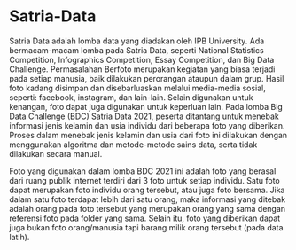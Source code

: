 # Satria-Data
Satria Data adalah lomba data yang diadakan oleh IPB University. Ada bermacam-macam lomba pada Satria Data, seperti National Statistics Competition, Infographics Competition, Essay Competition, dan Big Data Challenge.
Permasalahan
Berfoto merupakan kegiatan yang biasa terjadi pada setiap manusia, baik dilakukan perorangan ataupun dalam grup. Hasil foto kadang disimpan dan disebarluaskan melalui media-media sosial, seperti: facebook, instagram, dan lain-lain. Selain digunakan untuk kenangan, foto dapat juga digunakan untuk keperluan lain. Pada lomba Big Data Challenge (BDC) Satria Data 2021, peserta ditantang untuk menebak informasi jenis kelamin dan usia individu dari beberapa foto yang diberikan. Proses dalam menebak jenis kelamin dan usia dari foto ini dilakukan dengan menggunakan algoritma dan metode-metode sains data, serta tidak dilakukan secara manual.

Foto yang digunakan dalam lomba BDC 2021 ini adalah foto yang berasal dari ruang publik internet terdiri dari 3 foto untuk setiap individu. Satu foto dapat merupakan foto individu orang tersebut, atau juga foto bersama. Jika dalam satu foto terdapat lebih dari satu orang, maka informasi yang ditebak adalah orang pada foto tersebut yang merupakan orang yang sama dengan referensi foto pada folder yang sama. Selain itu, foto yang diberikan dapat juga bukan foto orang/manusia tapi barang milik orang tersebut (pada data latih).
